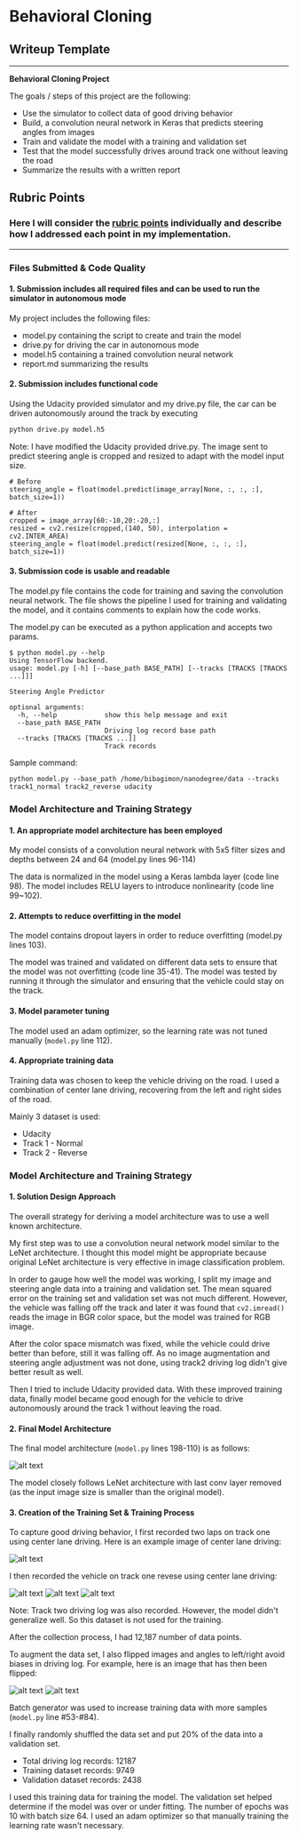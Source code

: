 # **Behavioral Cloning** 

## Writeup Template

---

**Behavioral Cloning Project**

The goals / steps of this project are the following:
* Use the simulator to collect data of good driving behavior
* Build, a convolution neural network in Keras that predicts steering angles from images
* Train and validate the model with a training and validation set
* Test that the model successfully drives around track one without leaving the road
* Summarize the results with a written report


[//]: # (Image References)

[image1]: ./output_images/center_2018_05_09_23_14_22_317.jpg "Center lane driving"
[image2]: ./output_images/center_2018_05_09_23_14_22_317_flipped.jpg "Flipped"
[image3]: ./output_images/track1_reverse_center1.jpg "Recovery Image"
[image4]: ./output_images/track1_reverse_center2.jpg "Recovery Image"
[image5]: ./output_images/track1_reverse_center3.jpg "Recovery Image"
[image6]: ./examples/placeholder_small.png "Normal Image"
[image7]: ./examples/placeholder_small.png "Flipped Image"
[image8]: ./output_images/model.png "Keras Model"

## Rubric Points
### Here I will consider the [rubric points](https://review.udacity.com/#!/rubrics/432/view) individually and describe how I addressed each point in my implementation.  

---
### Files Submitted & Code Quality

#### 1. Submission includes all required files and can be used to run the simulator in autonomous mode

My project includes the following files:
* model.py containing the script to create and train the model
* drive.py for driving the car in autonomous mode
* model.h5 containing a trained convolution neural network 
* report.md summarizing the results

#### 2. Submission includes functional code
Using the Udacity provided simulator and my drive.py file, the car can be driven autonomously around the track by executing 
```sh
python drive.py model.h5
```

Note: I have modified the Udacity provided drive.py. The image sent to predict steering angle is cropped and resized to adapt with the model input size.

```
# Before
steering_angle = float(model.predict(image_array[None, :, :, :], batch_size=1))
```
```
# After
cropped = image_array[60:-10,20:-20,:]
resized = cv2.resize(cropped,(140, 50), interpolation = cv2.INTER_AREA)        
steering_angle = float(model.predict(resized[None, :, :, :], batch_size=1))
```

#### 3. Submission code is usable and readable

The model.py file contains the code for training and saving the convolution neural network. The file shows the pipeline I used for training and validating the model, and it contains comments to explain how the code works.

The model.py can be executed as a python application and accepts two params.
```
$ python model.py --help
Using TensorFlow backend.
usage: model.py [-h] [--base_path BASE_PATH] [--tracks [TRACKS [TRACKS ...]]]

Steering Angle Predictor

optional arguments:
  -h, --help            show this help message and exit
  --base_path BASE_PATH
                        Driving log record base path
  --tracks [TRACKS [TRACKS ...]]
                        Track records

```

Sample command:
```
python model.py --base_path /home/bibagimon/nanodegree/data --tracks track1_normal track2_reverse udacity
```

### Model Architecture and Training Strategy

#### 1. An appropriate model architecture has been employed

My model consists of a convolution neural network with 5x5 filter sizes and depths between 24 and 64 (model.py lines 96-114) 

The data is normalized in the model using a Keras lambda layer (code line 98). The model includes RELU layers to introduce nonlinearity (code line 99~102).

#### 2. Attempts to reduce overfitting in the model

The model contains dropout layers in order to reduce overfitting (model.py lines 103). 

The model was trained and validated on different data sets to ensure that the model was not overfitting (code line 35-41). The model was tested by running it through the simulator and ensuring that the vehicle could stay on the track.

#### 3. Model parameter tuning

The model used an adam optimizer, so the learning rate was not tuned manually (`model.py` line 112).

#### 4. Appropriate training data

Training data was chosen to keep the vehicle driving on the road. I used a combination of center lane driving, recovering from the left and right sides of the road.

Mainly 3 dataset is used:
- Udacity
- Track 1 - Normal
- Track 2 - Reverse


### Model Architecture and Training Strategy

#### 1. Solution Design Approach

The overall strategy for deriving a model architecture was to use a well known architecture.

My first step was to use a convolution neural network model similar to the LeNet architecture. I thought this model might be appropriate because original LeNet architecture is very effective in image classification problem.

In order to gauge how well the model was working, I split my image and steering angle data into a training and validation set. The mean squared error on the training set and validation set was not much different. However, the vehicle was falling off the track and later it was found that `cv2.imread()` reads the image in BGR color space, but the model was trained for RGB image.

After the color space mismatch was fixed, while the vehicle could drive better than before, still it was falling off. As no image augmentation and steering angle adjustment was not done, using track2 driving log didn't give better result as well.

Then I tried to include Udacity provided data. With these improved training data, finally model became good enough for the vehicle to drive autonomously around the track 1 without leaving the road.

#### 2. Final Model Architecture

The final model architecture (`model.py` lines 198-110) is as follows:

![alt text][image8]

The model closely follows LeNet architecture with last conv layer removed (as the input image size is smaller than the original model).


#### 3. Creation of the Training Set & Training Process

To capture good driving behavior, I first recorded two laps on track one using center lane driving. Here is an example image of center lane driving:

![alt text][image2]

I then recorded the vehicle on track one revese using center lane driving:

![alt text][image3]
![alt text][image4]
![alt text][image5]

Note: Track two driving log was also recorded. However, the model didn't generalize well. So this dataset is not used for the training.

After the collection process, I had 12,187 number of data points.

To augment the data set, I also flipped images and angles to left/right avoid biases in driving log. For example, here is an image that has then been flipped:

![alt text][image1]
![alt text][image2]

Batch generator was used to increase training data with more samples (`model.py` line #53-#84).

I finally randomly shuffled the data set and put 20% of the data into a validation set.

* Total driving log records: 12187
* Training dataset records: 9749
* Validation dataset records: 2438

I used this training data for training the model. The validation set helped determine if the model was over or under fitting. The number of epochs was 10 with batch size 64. I used an adam optimizer so that manually training the learning rate wasn't necessary.
